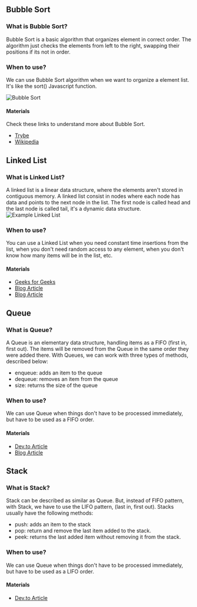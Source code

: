 ## Bubble Sort

### What is Bubble Sort?

Bubble Sort is a basic algorithm that organizes element in correct order.
The algorithm just checks the elements from left to the right, swapping
their positions if its not in order.

### When to use?

We can use Bubble Sort algorithm when we want to organize a element list.
It's like the sort() Javascript function.

![Bubble Sort](https://lh5.googleusercontent.com/_oLwPF5ZvaZZ4pGD-HvSUSw6nTwwHjUwcLpNigUvb24-PKNwjMUwXcWYWf2wp4HopzHkh9JVmZd_AFYP4HjSYelidbw4FRo1fHrWV3KxbFM13xlRLALb-y-EbLhEmln11lhwEZPV)

#### Materials

Check these links to understand more about Bubble Sort.

- [Trybe](https://blog.betrybe.com/tecnologia/bubble-sort-tudo-sobre/)
- [Wikipedia](https://pt.wikipedia.org/wiki/Bubble_sort)

## Linked List

### What is Linked List?

A linked list is a linear data structure, where the elements aren't stored
in contiguous memory. A linked list consist in nodes where each node has data and points
to the next node in the list. The first node is called head and the last node is called tail, it's a
dynamic data structure.
![Example Linked List](https://media.geeksforgeeks.org/wp-content/cdn-uploads/gq/2013/03/Linkedlist.png)

### When to use?

You can use a Linked List when you need constant time insertions from the list, when you don't need
random access to any element, when you don't know how many items will be in the list, etc.

#### Materials

- [Geeks for Geeks](https://www.geeksforgeeks.org/data-structures/linked-list/)
- [Blog Article](https://javascript.plainenglish.io/build-a-linked-list-in-typescript-78a4414d140e)
- [Blog Article](https://ricardoborges.dev/data-structures-in-typescript-linked-list)

## Queue

### What is Queue?

A Queue is an elementary data structure, handling items as a FIFO
(first in, first out). The items will be removed from the Queue in the same order they
were added there. With Queues, we can work with three types of methods, described below:

- enqueue: adds an item to the queue
- dequeue: removes an item from the queue
- size: returns the size of the queue

### When to use?

We can use Queue when things don't have to be processed immediately, but have to be used as a FIFO order.

#### Materials

- [Dev.to Article](https://dev.to/glebirovich/typescript-data-structures-stack-and-queue-hld#queue)
- [Blog Article](https://javascript.plainenglish.io/how-to-make-a-queue-in-typescript-b56416970670)

## Stack

### What is Stack?

Stack can be described as similar as Queue. But, instead of FIFO pattern, with Stack, we have to use
the LIFO pattern, (last in, first out). Stacks usually have the following methods:

- push: adds an item to the stack
- pop: return and remove the last item added to the stack.
- peek: returns the last added item without removing it from the stack.

### When to use?

We can use Queue when things don't have to be processed immediately, but have to be used as a LIFO order.

#### Materials

- [Dev.to Article](https://dev.to/glebirovich/typescript-data-structures-stack-and-queue-hld#queue)

